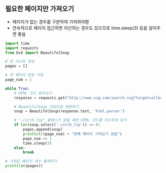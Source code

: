 ## 필요한 페이지만 가져오기
- 페이지가 없는 경우를 구분하여 가져와야함
- 연속적으로 페이지 접근하면 차단하는 경우도 있으므로 time.sleep(3) 등을 걸어주면 좋음
```python
import time
import requests
from bs4 import BeautifulSoup

# 빈 리스트 생성
pages = []

# 첫 페이지 번호 지정
page_num = 1

while True:
    # HTML 코드 받아오기
    response = requests.get("http://www.ssg.com/search.ssg?target=all&query=nintendo&page=" + str(page_num))

    # BeautifulSoup 타입으로 변환하기
    soup = BeautifulSoup(response.text, 'html.parser')

    # ".csrch_tip" 클래스가 없을 때만 HTML 코드를 리스트에 담기
    if len(soup.select('.csrch_tip')) == 0:
        pages.append(soup)
        print(str(page_num) + "번째 페이지 가져오기 완료")
        page_num += 1
        time.sleep(3)
    else:
        break

# 가져온 페이지 개수 출력하기
print(len(pages))
```